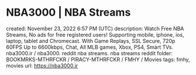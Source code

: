 # NBA3000 | NBA Streams

created: November 23, 2022 6:57 PM (UTC)
description: Watch Free NBA Streams, No ads for free registered users! Supporting mobile, iphone, ios, laptop, tablet and Chromecast. With Game Replays, SSL Secure, 720p 60FPS Up to 6600kbps, Chat, All MLB games, Xbox, PS4, Smart TVs. nba3000.ir / nba3000. reddit nba streams. nba streams reddit
folder: BOOKMRKS-MTHRFCKR / PIRACY-MTHRFCKR / FMHY / Movies
tags: fmhy, movies
url: https://nba3000.ir